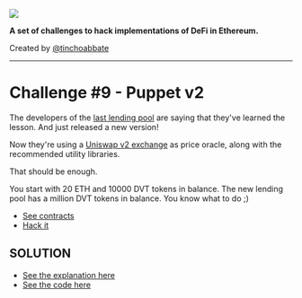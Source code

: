 ![](../../cover.png)

**A set of challenges to hack implementations of DeFi in Ethereum.**

Created by [@tinchoabbate](https://twitter.com/tinchoabbate)

---
# Challenge #9 - Puppet v2

The developers of the [last lending pool](/test/08-puppet/README.md) are saying that they've learned the lesson. And just released a new version!

Now they're using a [Uniswap v2 exchange](https://docs.uniswap.org/protocol/V2/introduction) as price oracle, along with the recommended utility libraries.

That should be enough.

You start with 20 ETH and 10000 DVT tokens in balance. The new lending pool has a million DVT tokens in balance. You know what to do ;)

- [See contracts](../../contracts/puppet-v2)
- [Hack it](./puppet-v2.challenge.js)

## SOLUTION
- [See the explanation here](./SOLUTION.md)
- [See the code here](./puppet-v2.challenge.solved.js)
